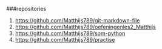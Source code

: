 ###repositories  

1. https://github.com/Matthijs789/git-markdown-file
2. https://github.com/Matthijs789/oefeningenles2_Matthijs
3. https://github.com/Matthijs789/som-python
4. https://github.com/Matthijs789/practise